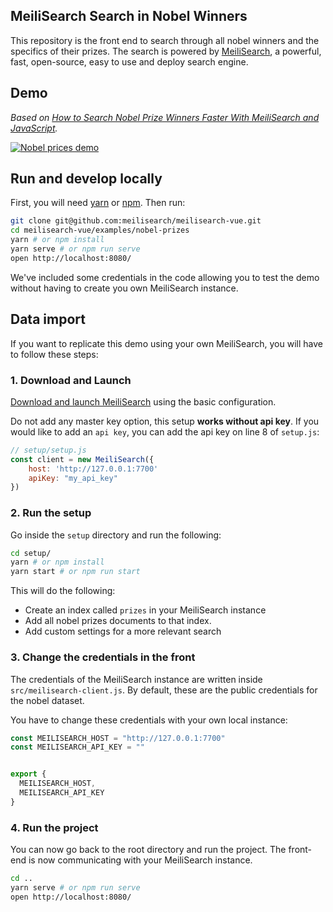## MeiliSearch Search in Nobel Winners

This repository is the front end to search through all nobel winners and the specifics of their prizes. 
The search is powered by [MeiliSearch](https://github.com/meilisearch/meilisearch), a powerful, fast, open-source, easy to use and deploy search engine.

## Demo 
<!-- TODO: CHANGE LINK -->
_Based on [How to Search Nobel Prize Winners Faster With MeiliSearch and JavaScript](https://blog.meilisearch.com/p/8b7238e0-eb2f-47ee-90d4-815a8357f12b/)._

[![Nobel prices demo](misc/marie-heavy.gif)](https://nobel.meilisearch.com)


## Run and develop locally

First, you will need [yarn](https://classic.yarnpkg.com/en/docs/install/) or [npm](https://www.npmjs.com/get-npm).
Then run:

```bash
git clone git@github.com:meilisearch/meilisearch-vue.git
cd meilisearch-vue/examples/nobel-prizes
yarn # or npm install
yarn serve # or npm run serve
open http://localhost:8080/
```

We've included some credentials in the code allowing you to test the demo without having to create you own MeiliSearch instance.


## Data import
If you want to replicate this demo using your own MeiliSearch, you will have to follow these steps: 

### 1. Download and Launch 

[Download and launch MeiliSearch](https://docs.meilisearch.com/guides/advanced_guides/installation.html) using the basic configuration.

Do not add any master key option, this setup **works without api key**. If you would like to add an `api key`, you can add the api key on line 8 of `setup.js`:

```javascript
// setup/setup.js
const client = new MeiliSearch({
    host: 'http://127.0.0.1:7700'
    apiKey: "my_api_key"
})
```

### 2. Run the setup

Go inside the `setup` directory and run the following:
```bash
cd setup/
yarn # or npm install
yarn start # or npm run start
```

This will do the following: 
- Create an index called `prizes` in your MeiliSearch instance
- Add all nobel prizes documents to that index.
- Add custom settings for a more relevant search

### 3. Change the credentials in the front

The credentials of the MeiliSearch instance are written inside `src/meilisearch-client.js`. By default, these are the public credentials for the nobel dataset. 

You have to change these credentials with your own local instance:

```javascript
const MEILISEARCH_HOST = "http://127.0.0.1:7700"
const MEILISEARCH_API_KEY = ""


export {
  MEILISEARCH_HOST,
  MEILISEARCH_API_KEY
}
```

### 4. Run the project

You can now go back to the root directory and run the project. The front-end is now communicating with your MeiliSearch instance.

```bash
cd ..
yarn serve # or npm run serve
open http://localhost:8080/
```